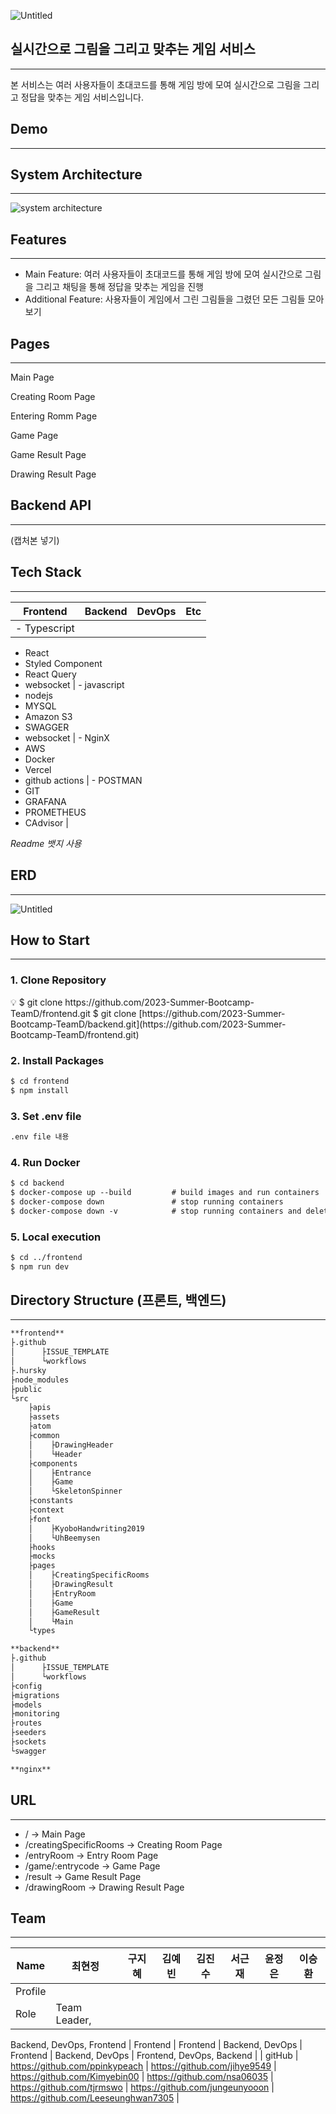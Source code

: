![Untitled](https://s3-us-west-2.amazonaws.com/secure.notion-static.com/cb9ecf7d-b24a-4639-b774-c345eb840d8d/Untitled.png)

## 실시간으로 그림을 그리고 맞추는 게임 서비스

---

본 서비스는 여러 사용자들이 초대코드를 통해 게임 방에 모여 실시간으로 그림을 그리고 정답을 맞추는 게임 서비스입니다.

## Demo

---

## System Architecture

---

![system architecture]([https://s3-us-west-2.amazonaws.com/secure.notion-static.com/003db690-25c7-4945-b6fa-07071aaaf4e3/Untitled.png](https://github.com/2023-Summer-Bootcamp-TeamD/.github/assets/70912819/da2434bf-8ae4-471a-902c-d6ab44389011))

## **Features**

---

- Main Feature: 여러 사용자들이 초대코드를 통해 게임 방에 모여 실시간으로 그림을 그리고 채팅을 통해 정답을 맞추는 게임을 진행
- Additional Feature: 사용자들이 게임에서 그린 그림들을 그렸던 모든 그림들 모아보기

## Pages

---

Main Page

Creating Room Page

Entering Romm Page

Game Page

Game Result Page

Drawing Result Page

## Backend API

---

(캡처본 넣기)

## Tech Stack

---

| Frontend  | Backend | DevOps | Etc |
| --- | --- | --- | --- |
| - Typescript
- React
- Styled Component
- React Query
- websocket | - javascript
- nodejs
- MYSQL
- Amazon S3
- SWAGGER
- websocket
 | - NginX
- AWS
- Docker
- Vercel
- github actions | - POSTMAN
- GIT
- GRAFANA
- PROMETHEUS
- CAdvisor |

*Readme 뱃지 사용*

## ERD

---

![Untitled](https://s3-us-west-2.amazonaws.com/secure.notion-static.com/de9824ba-0ebc-4b35-b34d-a74ef522ba8f/Untitled.png)

## How to Start

---

### 1. Clone Repository

<aside>
💡 $ git clone https://github.com/2023-Summer-Bootcamp-TeamD/frontend.git
$ git clone [https://github.com/2023-Summer-Bootcamp-TeamD/backend.git](https://github.com/2023-Summer-Bootcamp-TeamD/frontend.git)

</aside>

### 2. Install Packages

```markdown
$ cd frontend
$ npm install
```

### 3. Set .env file

```markdown
.env file 내용
```

### 4. Run Docker

```markdown
$ cd backend
$ docker-compose up --build         # build images and run containers
$ docker-compose down               # stop running containers
$ docker-compose down -v            # stop running containers and delete its volume
```

### 5. Local execution

```markdown
$ cd ../frontend
$ npm run dev
```

## Directory Structure (프론트, 백엔드)

---

```markdown
**frontend**
├.github
│      ├ISSUE_TEMPLATE
│      └workflows
├.hursky
├node_modules
├public
└src
    ├apis
    ├assets
    ├atom
    ├common
    │    ├DrawingHeader
    │    └Header
    ├components
    │    ├Entrance
    │    ├Game
    │    └SkeletonSpinner
    ├constants
    ├context
    ├font
    │    ├KyoboHandwriting2019
    │    └UhBeemysen
    ├hooks
    ├mocks
    ├pages
    │    ├CreatingSpecificRooms
    │    ├DrawingResult
    │    ├EntryRoom
    │    ├Game
    │    ├GameResult
    │    └Main
    └types

**backend**
├.github
│      ├ISSUE_TEMPLATE
│      └workflows
├config
├migrations
├models
├monitoring
├routes
├seeders
├sockets
└swagger

**nginx**
```

## **URL**

---

- / → Main Page
- /creatingSpecificRooms → Creating Room Page
- /entryRoom → Entry Room Page
- /game/:entrycode → Game Page
- /result → Game Result Page
- /drawingRoom → Drawing Result Page

## Team

---

| Name | 최현정 | 구지혜 | 김예빈 | 김진수 | 서근재 | 윤정은 | 이승환 |
| --- | --- | --- | --- | --- | --- | --- | --- |
| Profile |  |  |  |  |  |  |  |
| Role | Team Leader,
Backend,
DevOps,
Frontend | Frontend
 | Frontend | Backend,
DevOps | Frontend | Backend,
DevOps | Frontend,
DevOps,
Backend |
| gitHub | https://github.com/ppinkypeach  | https://github.com/jihye9549  | https://github.com/Kimyebin00  | https://github.com/nsa06035  | https://github.com/tjrmswo | https://github.com/jungeunyooon  | https://github.com/Leeseunghwan7305  |
